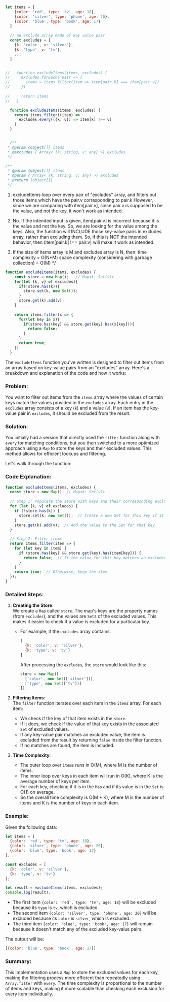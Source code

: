 ```js

let items = [
    {color: 'red', type: 'tv', age: 18}, 
    {color: 'silver', type: 'phone', age: 20},
    {color: 'blue', type: 'book', age: 17}
  ] 
  
  // an exclude array made of key value pair
  const excludes = [ 
    {k: 'color', v: 'silver'}, 
    {k: 'type', v: 'tv'}, 
    ...
  ] 


//   function excludeItems(items, excludes) { 
//     excludes.forEach( pair => { 
//       items = items.filter(item => item[pair.k] === item[pair.v])
//     })
   
//     return items
//   } 

  function excludeItems(items, excludes) {
    return items.filter((item) =>
      excludes.every(({k, v}) => item[k] !== v)
    )
  }


  /**
 * @param {object[]} items
 * @excludes { Array< {k: string, v: any} >} excludes
 */

/**
 * @param {object[]} items
 * @param { Array< {k: string, v: any} >} excludes
 * @return {object[]}
 */

```

1. excludeItems loop over every pair of "excludes" array, 
and filters out those items which have the pair.v corresponding to pair.k
However, since we are comparing with item[pair.v], 
since pair.v is supposed to be the value, and not the key, it won't work as intended.

2. No. If the intended input is given, item[pair.v] is incorrect because it is the value and not the key.
So, we are looking for the value among the keys.
Also, the function will INCLUDE those key-value pairs in excludes array, rather than excluding them. 
So, if this is NOT the intended behavior, then (item[pair.k] !== pair.v) will make it work as intended.

3. If the size of items array is M and excludes array is N, then:
time complexity = O(N*M)
space complexity (considering with garbage collection) = O(M)
*/


```js
function excludeItems(items, excludes) {
    const store = new Map();   // Map<k: Set(v)>
    for(let {k, v} of excludes){
      if(!store.has(k)){
        store.set(k, new Set());
      }
      store.get(k).add(v);
    }
  
    return items.filter(x => {
      for(let key in x){
        if(store.has(key) && store.get(key).has(x[key])){
          return false;
        }
      }
      return true;
    })
  }

```


  The `excludeItems` function you've written is designed to filter out items from an array based on key-value pairs from an "excludes" array. Here's a breakdown and explanation of the code and how it works:

### Problem:
You want to filter out items from the `items` array where the values of certain keys match the values provided in the `excludes` array. Each entry in the `excludes` array consists of a key (`k`) and a value (`v`). If an item has the key-value pair in `excludes`, it should be excluded from the result.

### Solution:

You initially had a version that directly used the `filter` function along with `every` for matching conditions, but you then switched to a more optimized approach using a `Map` to store the keys and their excluded values. This method allows for efficient lookups and filtering.

Let's walk through the function:

### Code Explanation:

```javascript
function excludeItems(items, excludes) {
  const store = new Map(); // Map<k: Set(v)>
  
  // Step 1: Populate the store with keys and their corresponding excluded values
  for (let {k, v} of excludes) {
    if (!store.has(k)) {
      store.set(k, new Set());  // Create a new Set for this key if it doesn't exist
    }
    store.get(k).add(v);  // Add the value to the Set for that key
  }

  // Step 2: Filter items
  return items.filter(item => {
    for (let key in item) {
      if (store.has(key) && store.get(key).has(item[key])) {
        return false;  // If the value for this key matches an excluded value, exclude the item
      }
    }
    return true;  // Otherwise, keep the item
  });
}
```

### Detailed Steps:
1. **Creating the Store**:  
   We create a `Map` called `store`. The map's keys are the property names (from `excludes`), and the values are `Set`s of the excluded values. This makes it easier to check if a value is excluded for a particular key.

   - For example, if the `excludes` array contains:
     ```javascript
     [
       {k: 'color', v: 'silver'},
       {k: 'type', v: 'tv'}
     ]
     ```
     After processing the `excludes`, the `store` would look like this:
     ```javascript
     store = new Map([
       ['color', new Set(['silver'])],
       ['type', new Set(['tv'])]
     ]);
     ```

2. **Filtering Items**:  
   The `filter` function iterates over each item in the `items` array. For each item:
   - We check if the key of that item exists in the `store`.
   - If it does, we check if the value of that key exists in the associated `Set` of excluded values.
   - If any key-value pair matches an excluded value, the item is excluded from the result by returning `false` inside the filter function.
   - If no matches are found, the item is included.

3. **Time Complexity**:
   - The outer loop over `items` runs in O(M), where M is the number of items.
   - The inner loop over keys in each item will run in O(K), where K is the average number of keys per item.
   - For each key, checking if it is in the `Map` and if its value is in the `Set` is O(1) on average.
   - So the overall time complexity is O(M * K), where M is the number of items and K is the number of keys in each item.

### Example:

Given the following data:

```javascript
let items = [
  {color: 'red', type: 'tv', age: 18}, 
  {color: 'silver', type: 'phone', age: 20},
  {color: 'blue', type: 'book', age: 17}
];

const excludes = [
  {k: 'color', v: 'silver'},
  {k: 'type', v: 'tv'}
];

let result = excludeItems(items, excludes);
console.log(result);
```

- The first item `{color: 'red', type: 'tv', age: 18}` will be excluded because its `type` is `tv`, which is excluded.
- The second item `{color: 'silver', type: 'phone', age: 20}` will be excluded because its `color` is `silver`, which is excluded.
- The third item `{color: 'blue', type: 'book', age: 17}` will remain because it doesn't match any of the excluded key-value pairs.

The output will be:

```javascript
[{color: 'blue', type: 'book', age: 17}]
```

### Summary:
This implementation uses a `Map` to store the excluded values for each key, making the filtering process more efficient than repeatedly using `Array.filter` with `every`. The time complexity is proportional to the number of items and keys, making it more scalable than checking each exclusion for every item individually.